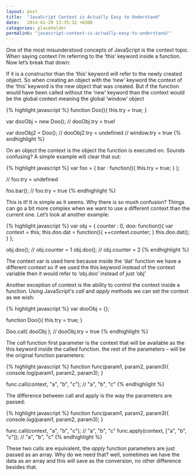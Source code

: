 ```yaml
---
layout: post
title:  "JavaScript Context is Actually Easy to Understand"
date:   2014-01-29 13:35:32 +0300
categories: placeholder
permalink: "javascript-context-is-actually-easy-to-understand/"
---
```


One of the most misunderstood concepts of JavaScript is the context topic. When saying context I’m referring to the ‘this’ keyword inside a function.
Now let’s break that down:

If it is a constructor than the ‘this’ keyword will refer to the newly created object.
So when creating an object with the ‘new’ keyword the context of the ‘this’ keyword is the new object that was created. But if the function would have been called without the ‘new’ keyword than the context would be the global context meaning the global ‘window’ object

{% highlight javascript %}
function Doo(){
 this.try = true;
}

var dooObj = new Doo();
// dooObj.try = true!

var dooObj2 = Doo();
// dooObj2.try = undefined
// window.try = true
{% endhighlight %}

On an object the context is the object the function is executed on. Sounds confusing? A simple example will clear that out:

{% highlight javascript %}
var foo = {
 bar : function(){
  this.try = true;
 }
};

// foo.try = undefined

foo.bar();
// foo.try = true
{% endhighlight %}

This is it! It is simple as it seems. Why there is so muxh confusion? Things can go a bit more complex when we want to use a different context than the current one. Let’s look at another example:

{% highlight javascript %}
var obj = {
 counter : 0,
 doo: function(){
  var context = this;
  this.doo.dat = function(){
   ++context.counter;
  }
  this.doo.dat(); 
 }
};

obj.doo();
// obj.counter = 1
obj.doo();
// obj.counter = 2
{% endhighlight %}

The context var is used here because inside the ‘dat’ function we have a different context so if we used the this keyword instead of the context variable then it would refer to ‘obj.doo’ instead of just ‘obj’

Another exception of context is the ability to control the context inside a function. Using JavaScript's *call* and *apply* methods we can set the context as we wish:

{% highlight javascript %}
var dooObj = {};

function Doo(){
 this.try = true;
}

Doo.call( dooObj );
// dooObj.try = true
{% endhighlight %}

The *call* function first parameter is the context that will be available as the this keyword inside the called function. the rest of the parameters – will be the original function parameters:

{% highlight javascript %}
function func(param1, param2, param3){
 console.log(param1, param2, param3);
}

func.call(context, "a", "b", "c");
// "a", "b", "c"
{% endhighlight %}

The difference between call and apply is the way the parameters are passed:

{% highlight javascript %}
function func(param1, param2, param3){
 console.log(param1, param2, param3);
}

func.call(context, "a", "b", "c");
// "a", "b", "c"
func.apply(context, ["a", "b", "c"]);
// "a", "b", "c"
{% endhighlight %}

These two calls are equivalent, the *apply* function parameters are just passed as an array. Why do we need that? well, sometimes we have the data as an array and this will save as the conversion, no other difference besides that.
